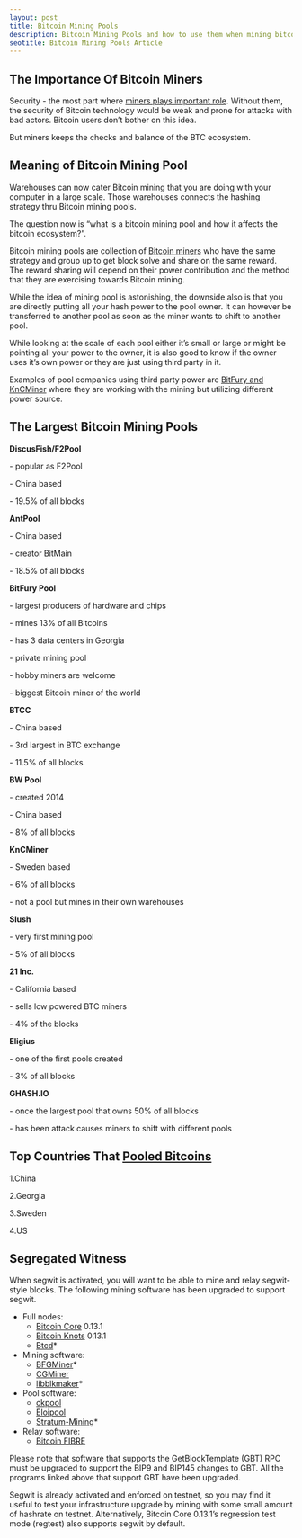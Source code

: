 ```yaml
---
layout: post
title: Bitcoin Mining Pools
description: Bitcoin Mining Pools and how to use them when mining bitcoin.
seotitle: Bitcoin Mining Pools Article
---
```


<h2>The Importance Of Bitcoin Miners</h2>

<p>Security - the most part where <a href="/cloud/">miners plays important role</a>. Without them, the security of Bitcoin technology would be weak and prone for attacks with bad actors. Bitcoin users don’t bother on this idea. </p>

<p>But miners keeps the checks and balance of the BTC ecosystem.</p>

<h2>Meaning of Bitcoin Mining Pool</h2>

<p>Warehouses can now cater Bitcoin mining that you are doing with your computer in a large scale. Those warehouses connects the hashing strategy thru Bitcoin mining pools. </p>

<p>The question now is “what is a bitcoin mining pool and how it affects the bitcoin ecosystem?”.</p>

<p>Bitcoin mining pools are collection of <a href="/software/">Bitcoin miners</a> who have the same strategy and group up to get block solve and share on the same reward. The reward sharing will depend on their power contribution and the method that they are exercising towards Bitcoin mining. </p>

<p>While the idea of mining pool is astonishing, the downside also is that you are directly putting all your hash power to the pool owner. It can however be transferred to another pool as soon as the miner wants to shift to another pool.</p>

<p>While looking at the scale of each pool either it’s small or large or might be pointing all your power to the owner, it is also good to know if the owner uses it’s own power or they are just using third party in it. </p>

<p>Examples of pool companies using third party power are <a href="/hardware/">BitFury and KnCMiner</a> where they are working with the mining but utilizing different power source.</p>

<h2>The Largest Bitcoin Mining Pools</h2>

<p><strong>DiscusFish/F2Pool</strong></p>
<p>- popular as F2Pool</p>
<p>- China based</p>
<p>- 19.5% of all blocks</p>

<p><strong>AntPool</strong></p>
<p>- China based</p>
<p>- creator BitMain</p>
<p>- 18.5% of all blocks</p>

<p><strong>BitFury Pool</strong></p>
<p>- largest producers of hardware and chips</p>
<p>- mines 13% of all Bitcoins</p>
<p>- has 3 data centers in Georgia</p>
<p>- private mining pool</p>
<p>- hobby miners are welcome</p>
<p>- biggest Bitcoin miner of the world</p>

<p><strong>BTCC</strong></p>
<p>- China based</p>
<p>- 3rd largest in BTC exchange</p>
<p>- 11.5% of all blocks</p>

<p><strong>BW Pool</strong></p>
<p>- created 2014</p>
<p>- China based</p>
<p>- 8% of all blocks</p>

<p><strong>KnCMiner</strong></p>
<p>- Sweden based</p>
<p>- 6% of all blocks</p>
<p>- not a pool but mines in their own warehouses</p>

<p><strong>Slush</strong></p>
<p>- very first mining pool</p>
<p>- 5% of all blocks</p>

<p><strong>21 Inc.</strong></p>
<p>- California based</p>
<p>- sells low powered BTC miners</p>
<p>- 4% of the blocks</p>

<p><strong>Eligius</strong></p>
<p>- one of the first pools created</p>
<p>- 3% of all blocks</p>

<p><strong>GHASH.IO</strong></p>
<p>- once the largest pool that owns 50% of all blocks</p>
<p>- has been attack causes miners to shift with different pools</p>

<h2><strong>Top Countries That <a href="/blog/">Pooled Bitcoins</a></strong></h2>

<p>1.China</p>
<p>2.Georgia</p>
<p>3.Sweden</p>
<p>4.US</p>

<h2>Segregated Witness</h2>
<p>When segwit is activated, you will want to be able to mine and relay segwit-style blocks. The following mining software has been upgraded to support segwit.</p>
<ul>
<li>Full nodes:
<ul>
<li><a href="https://bitcoin.org/en/download">Bitcoin Core</a> 0.13.1</li>
<li><a href="http://bitcoinknots.org/">Bitcoin Knots</a> 0.13.1</li>
<li><a href="https://github.com/btcsuite/btcd/pull/656">Btcd</a>*</li>
</ul>
</li>
<li>Mining software:
<ul>
<li><a href="https://github.com/luke-jr/bfgminer">BFGMiner</a>*</li>
<li><a href="https://github.com/ckolivas/cgminer">CGMiner</a></li>
<li><a href="https://github.com/bitcoin/libblkmaker/pull/6">libblkmaker</a>*</li>
</ul>
</li>
<li>Pool software:
<ul>
<li><a href="https://bitbucket.org/ckolivas/ckpool">ckpool</a></li>
<li><a href="https://github.com/luke-jr/eloipool">Eloipool</a></li>
<li><a href="https://github.com/slush0/stratum-mining/pull/16">Stratum-Mining</a>*</li>
</ul>
</li>
<li>Relay software:
<ul>
<li><a href="http://bitcoinfibre.org/">Bitcoin FIBRE</a></li>
</ul>
</li>
</ul>
<p>Please note that software that supports the GetBlockTemplate (GBT) RPC must be upgraded to support the BIP9 and BIP145 changes to GBT. All the programs linked above that support GBT have been upgraded.</p>
<p>Segwit is already activated and enforced on testnet, so you may find it useful to test your infrastructure upgrade by mining with some small amount of hashrate on testnet. Alternatively, Bitcoin Core 0.13.1’s regression test mode (regtest) also supports segwit by default.</p>
